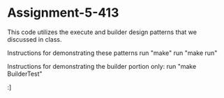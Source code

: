 # Assignment-5-413


This code utilizes the execute and builder design patterns that we discussed in class.

Instructions for demonstrating these patterns 
run "make" 
run "make run"



Instructions for demonstrating the builder portion only:
run "make BuilderTest"

:]
